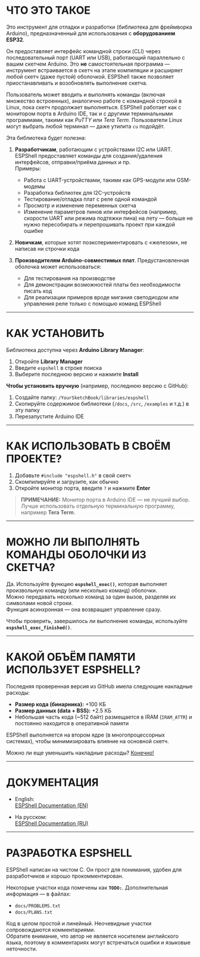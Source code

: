 # ЧТО ЭТО ТАКОЕ

Это инструмент для отладки и разработки (библиотека для фреймворка Arduino), предназначенный для использования с **оборудованием ESP32**.

Он предоставляет интерфейс командной строки (CLI) через последовательный порт (UART или USB), работающий параллельно с вашим скетчем Arduino. Это **не** самостоятельная программа — инструмент встраивается в скетч на этапе компиляции и расширяет любой скетч (даже пустой) оболочкой. ESPShell также позволяет приостанавливать и возобновлять выполнение скетча.

Пользователь может вводить и выполнять команды (включая множество встроенных), аналогично работе с командной строкой в Linux, пока скетч продолжает выполняться. ESPShell работает как с монитором порта в Arduino IDE, так и с другими терминальными программами, такими как *PuTTY* или *Tera Term*. Пользователи Linux могут выбрать любой терминал — даже утилита `cu` подойдёт.

Эта библиотека будет полезна:

1. **Разработчикам**, работающим с устройствами I2C или UART. ESPShell предоставляет команды для создания/удаления интерфейсов, отправки/приёма данных и пр.  
   Примеры:
   - Работа с UART-устройствами, такими как GPS-модули или GSM-модемы  
   - Разработка библиотек для I2C-устройств  
   - Тестирование/отладка плат с реле одной командой  
   - Просмотр и изменение переменных скетча  
   - Изменение параметров пинов или интерфейсов (например, скорости UART или режима подтяжки пина) на лету — больше не нужно пересобирать и перепрошивать проект при каждой ошибке

2. **Новичкам**, которые хотят поэкспериментировать с «железом», не написав ни строчки кода

3. **Производителям Arduino-совместимых плат**. Предустановленная оболочка может использоваться:
   - Для тестирования на производстве  
   - Для демонстрации возможностей платы без необходимости писать код  
   - Для реализации примеров вроде мигания светодиодом или управления реле только с помощью команд ESPShell

---

# КАК УСТАНОВИТЬ

Библиотека доступна через **Arduino Library Manager**:

1. Откройте **Library Manager**
2. Введите `espshell` в строке поиска
3. Выберите последнюю версию и нажмите **Install**

**Чтобы установить вручную** (например, последнюю версию с GitHub):

1. Создайте папку: `/YourSketchBook/libraries/espshell`  
2. Скопируйте содержимое библиотеки (`/docs`, `/src`, `/examples` и т.д.) в эту папку  
3. Перезапустите Arduino IDE

---

# КАК ИСПОЛЬЗОВАТЬ В СВОЁМ ПРОЕКТЕ?

1. Добавьте `#include "espshell.h"` в свой скетч  
2. Скомпилируйте и загрузите, как обычно  
3. Откройте монитор порта, введите `?` и нажмите **Enter**

> **ПРИМЕЧАНИЕ:** Монитор порта в Arduino IDE — не лучший выбор. Лучше использовать отдельную терминальную программу, например **Tera Term**.

---

# МОЖНО ЛИ ВЫПОЛНЯТЬ КОМАНДЫ ОБОЛОЧКИ ИЗ СКЕТЧА?

Да. Используйте функцию **`espshell_exec()`**, которая выполняет произвольную команду (или несколько команд) оболочки.  
Можно передавать несколько команд за один вызов, разделяя их символами новой строки.  
Функция асинхронная — она возвращает управление сразу.

Чтобы проверить, завершилось ли выполнение команды, используйте **`espshell_exec_finished()`**.

---

# КАКОЙ ОБЪЁМ ПАМЯТИ ИСПОЛЬЗУЕТ ESPSHELL?

Последняя проверенная версия из GitHub имела следующие накладные расходы:

- **Размер кода (бинарника):** +100 КБ  
- **Размер данных (data + BSS):** +2.5 КБ  
- Небольшая часть кода (~512 байт) размещается в IRAM (`IRAM_ATTR`) и постоянно находится в оперативной памяти

ESPShell выполняется на втором ядре (в многопроцессорных системах), чтобы минимизировать влияние на основной скетч.

Можно ли еще уменьшить накладные расходы? [Конечно!](https://vvb333007.github.io/espshell/html/Customizing.ru.html)

---

# ДОКУМЕНТАЦИЯ

- English:  
  [ESPShell Documentation (EN)](https://vvb333007.github.io/espshell/html/index.html)

- На русском:  
  [ESPShell Documentation (RU)](https://vvb333007.github.io/espshell/html/index.ru.html)

---

# РАЗРАБОТКА ESPSHELL

ESPShell написан на чистом C. Он прост для понимания, удобен для разработчиков и хорошо прокомментирован.

Некоторые участки кода помечены как **`TODO:`**. Дополнительная информация — в файлах:

- `docs/PROBLEMS.txt`  
- `docs/PLANS.txt`

Код в целом простой и линейный. Неочевидные участки сопровождаются комментариями.  
Обратите внимание, что автор не является носителем английского языка, поэтому в комментариях могут встречаться ошибки и языковые неточности.
